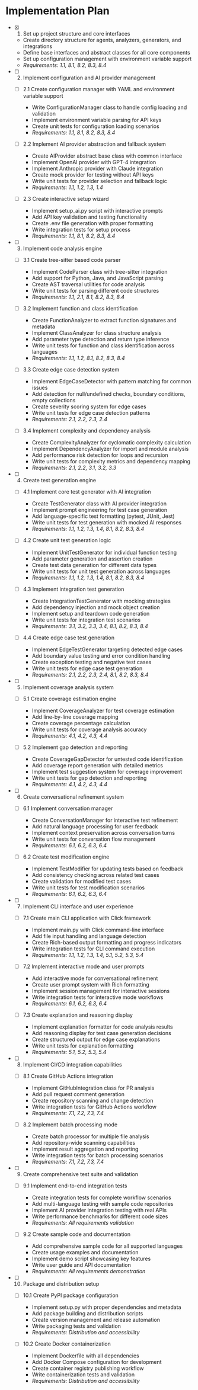 # Implementation Plan

- [x] 1. Set up project structure and core interfaces


  - Create directory structure for agents, analyzers, generators, and integrations
  - Define base interfaces and abstract classes for all core components
  - Set up configuration management with environment variable support
  - _Requirements: 1.1, 8.1, 8.2, 8.3, 8.4_

- [ ] 2. Implement configuration and AI provider management

  - [ ] 2.1 Create configuration manager with YAML and environment variable support

    - Write ConfigurationManager class to handle config loading and validation
    - Implement environment variable parsing for API keys
    - Create unit tests for configuration loading scenarios
    - _Requirements: 1.1, 8.1, 8.2, 8.3, 8.4_

  - [ ] 2.2 Implement AI provider abstraction and fallback system

    - Create AIProvider abstract base class with common interface
    - Implement OpenAI provider with GPT-4 integration
    - Implement Anthropic provider with Claude integration
    - Create mock provider for testing without API keys
    - Write unit tests for provider selection and fallback logic
    - _Requirements: 1.1, 1.2, 1.3, 1.4_

  - [ ] 2.3 Create interactive setup wizard
    - Implement setup_ai.py script with interactive prompts
    - Add API key validation and testing functionality
    - Create .env file generation with proper formatting
    - Write integration tests for setup process
    - _Requirements: 1.1, 8.1, 8.2, 8.3, 8.4_

- [ ] 3. Implement code analysis engine

  - [ ] 3.1 Create tree-sitter based code parser

    - Implement CodeParser class with tree-sitter integration
    - Add support for Python, Java, and JavaScript parsing
    - Create AST traversal utilities for code analysis
    - Write unit tests for parsing different code structures
    - _Requirements: 1.1, 2.1, 8.1, 8.2, 8.3, 8.4_

  - [ ] 3.2 Implement function and class identification

    - Create FunctionAnalyzer to extract function signatures and metadata
    - Implement ClassAnalyzer for class structure analysis
    - Add parameter type detection and return type inference
    - Write unit tests for function and class identification across languages
    - _Requirements: 1.1, 1.2, 8.1, 8.2, 8.3, 8.4_

  - [ ] 3.3 Create edge case detection system

    - Implement EdgeCaseDetector with pattern matching for common issues
    - Add detection for null/undefined checks, boundary conditions, empty collections
    - Create severity scoring system for edge cases
    - Write unit tests for edge case detection patterns
    - _Requirements: 2.1, 2.2, 2.3, 2.4_

  - [ ] 3.4 Implement complexity and dependency analysis
    - Create ComplexityAnalyzer for cyclomatic complexity calculation
    - Implement DependencyAnalyzer for import and module analysis
    - Add performance risk detection for loops and recursion
    - Write unit tests for complexity metrics and dependency mapping
    - _Requirements: 2.1, 2.2, 3.1, 3.2, 3.3_

- [ ] 4. Create test generation engine

  - [ ] 4.1 Implement core test generator with AI integration

    - Create TestGenerator class with AI provider integration
    - Implement prompt engineering for test case generation
    - Add language-specific test formatting (pytest, JUnit, Jest)
    - Write unit tests for test generation with mocked AI responses
    - _Requirements: 1.1, 1.2, 1.3, 1.4, 8.1, 8.2, 8.3, 8.4_

  - [ ] 4.2 Create unit test generation logic

    - Implement UnitTestGenerator for individual function testing
    - Add parameter generation and assertion creation
    - Create test data generation for different data types
    - Write unit tests for unit test generation across languages
    - _Requirements: 1.1, 1.2, 1.3, 1.4, 8.1, 8.2, 8.3, 8.4_

  - [ ] 4.3 Implement integration test generation

    - Create IntegrationTestGenerator with mocking strategies
    - Add dependency injection and mock object creation
    - Implement setup and teardown code generation
    - Write unit tests for integration test scenarios
    - _Requirements: 3.1, 3.2, 3.3, 3.4, 8.1, 8.2, 8.3, 8.4_

  - [ ] 4.4 Create edge case test generation
    - Implement EdgeTestGenerator targeting detected edge cases
    - Add boundary value testing and error condition handling
    - Create exception testing and negative test cases
    - Write unit tests for edge case test generation
    - _Requirements: 2.1, 2.2, 2.3, 2.4, 8.1, 8.2, 8.3, 8.4_

- [ ] 5. Implement coverage analysis system

  - [ ] 5.1 Create coverage estimation engine

    - Implement CoverageAnalyzer for test coverage estimation
    - Add line-by-line coverage mapping
    - Create coverage percentage calculation
    - Write unit tests for coverage analysis accuracy
    - _Requirements: 4.1, 4.2, 4.3, 4.4_

  - [ ] 5.2 Implement gap detection and reporting
    - Create CoverageGapDetector for untested code identification
    - Add coverage report generation with detailed metrics
    - Implement test suggestion system for coverage improvement
    - Write unit tests for gap detection and reporting
    - _Requirements: 4.1, 4.2, 4.3, 4.4_

- [ ] 6. Create conversational refinement system

  - [ ] 6.1 Implement conversation manager

    - Create ConversationManager for interactive test refinement
    - Add natural language processing for user feedback
    - Implement context preservation across conversation turns
    - Write unit tests for conversation flow management
    - _Requirements: 6.1, 6.2, 6.3, 6.4_

  - [ ] 6.2 Create test modification engine
    - Implement TestModifier for updating tests based on feedback
    - Add consistency checking across related test cases
    - Create validation for modified test cases
    - Write unit tests for test modification scenarios
    - _Requirements: 6.1, 6.2, 6.3, 6.4_

- [ ] 7. Implement CLI interface and user experience

  - [ ] 7.1 Create main CLI application with Click framework

    - Implement main.py with Click command-line interface
    - Add file input handling and language detection
    - Create Rich-based output formatting and progress indicators
    - Write integration tests for CLI command execution
    - _Requirements: 1.1, 1.2, 1.3, 1.4, 5.1, 5.2, 5.3, 5.4_

  - [ ] 7.2 Implement interactive mode and user prompts

    - Add interactive mode for conversational refinement
    - Create user prompt system with Rich formatting
    - Implement session management for interactive sessions
    - Write integration tests for interactive mode workflows
    - _Requirements: 6.1, 6.2, 6.3, 6.4_

  - [ ] 7.3 Create explanation and reasoning display
    - Implement explanation formatter for code analysis results
    - Add reasoning display for test case generation decisions
    - Create structured output for edge case explanations
    - Write unit tests for explanation formatting
    - _Requirements: 5.1, 5.2, 5.3, 5.4_

- [ ] 8. Implement CI/CD integration capabilities

  - [ ] 8.1 Create GitHub Actions integration

    - Implement GitHubIntegration class for PR analysis
    - Add pull request comment generation
    - Create repository scanning and change detection
    - Write integration tests for GitHub Actions workflow
    - _Requirements: 7.1, 7.2, 7.3, 7.4_

  - [ ] 8.2 Implement batch processing mode
    - Create batch processor for multiple file analysis
    - Add repository-wide scanning capabilities
    - Implement result aggregation and reporting
    - Write integration tests for batch processing scenarios
    - _Requirements: 7.1, 7.2, 7.3, 7.4_

- [ ] 9. Create comprehensive test suite and validation

  - [ ] 9.1 Implement end-to-end integration tests

    - Create integration tests for complete workflow scenarios
    - Add multi-language testing with sample code repositories
    - Implement AI provider integration testing with real APIs
    - Write performance benchmarks for different code sizes
    - _Requirements: All requirements validation_

  - [ ] 9.2 Create sample code and documentation
    - Add comprehensive sample code for all supported languages
    - Create usage examples and documentation
    - Implement demo script showcasing key features
    - Write user guide and API documentation
    - _Requirements: All requirements demonstration_

- [ ] 10. Package and distribution setup

  - [ ] 10.1 Create PyPI package configuration

    - Implement setup.py with proper dependencies and metadata
    - Add package building and distribution scripts
    - Create version management and release automation
    - Write packaging tests and validation
    - _Requirements: Distribution and accessibility_

  - [ ] 10.2 Create Docker containerization
    - Implement Dockerfile with all dependencies
    - Add Docker Compose configuration for development
    - Create container registry publishing workflow
    - Write containerization tests and validation
    - _Requirements: Distribution and accessibility_
